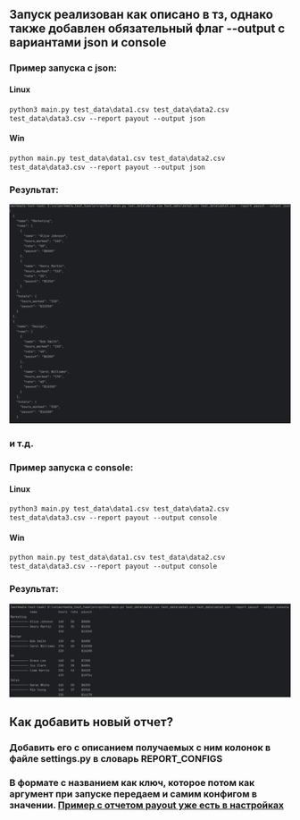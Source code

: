 ## Запуск реализован как описано в тз, однако также добавлен обязательный флаг --output с вариантами json и console
### Пример запуска с json:
#### Linux
```shell
python3 main.py test_data\data1.csv test_data\data2.csv test_data\data3.csv --report payout --output json
```
#### Win
```shell
python main.py test_data\data1.csv test_data\data2.csv test_data\data3.csv --report payout --output json
```
### Результат:
![json_output](json_output.png)
### и т.д.
### Пример запуска с console:
#### Linux
```shell
python3 main.py test_data\data1.csv test_data\data2.csv test_data\data3.csv --report payout --output console
```
#### Win
```shell
python main.py test_data\data1.csv test_data\data2.csv test_data\data3.csv --report payout --output console
```
### Результат:
![console_output](console_output.png)
## Как добавить новый отчет?
### Добавить его с описанием получаемых с ним колонок в файле settings.py в словарь REPORT_CONFIGS
### В формате с названием как ключ, которое потом как аргумент при запуске передаем и самим конфигом в значении. [Пример с отчетом payout уже есть в настройках](https://github.com/jmblx/test-task/src/settings.py)